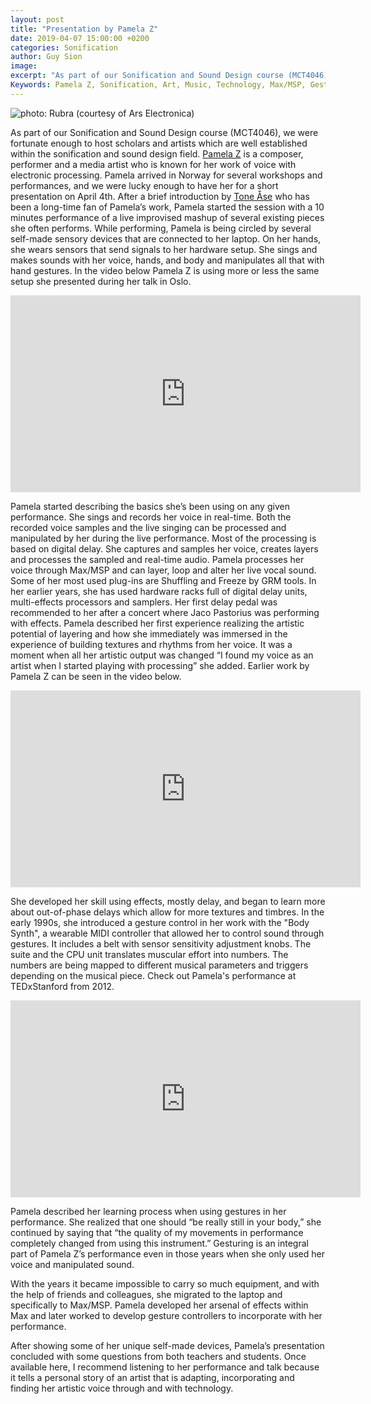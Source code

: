 ```yaml
---
layout: post
title: "Presentation by Pamela Z"
date: 2019-04-07 15:00:00 +0200
categories: Sonification
author: Guy Sion
image:
excerpt: "As part of our Sonification and Sound Design course (MCT4046), we were fortunate enough to host scholars and artists which are well established within the sonification and sound design field. Pamela Z is a composer, performer and a media artist who is known for her work of voice with electronic processing. Pamela arrived in Norway for several workshops and performances, and we were lucky enough to have her for a short presentation on April 4th. After a brief introduction by Tone Åse who has been a long-time fan of Pamela’s work, Pamela started the session with a 10 minutes performance of a live improvised mashup of several existing pieces she often performs. While performing, Pamela is being circled by several self-made sensory devices that are connected to her laptop. On her hands, she wears sensors that send signals to her hardware setup. She sings and makes sounds with her voice, hands, and body and manipulates all that with hand gestures."
Keywords: Pamela Z, Sonification, Art, Music, Technology, Max/MSP, Gesture
---
```


![photo: Rubra (courtesy of Ars Electronica)](https://drive.google.com/uc?export=view&amp;id=1mTDsfOe5dMgIBc8RvENHEdUSXYt-G1nC "photo: Rubra courtesy of Ars Electronica")

<p>As part of our Sonification and Sound Design course (MCT4046), we were fortunate enough to host scholars and artists which are well established within the sonification and sound design field. <a href="http://www.pamelaz.com/" target="_blank">Pamela Z</a> is a composer, performer and a media artist who is known for her work of voice with electronic processing. Pamela arrived in Norway for several workshops and performances, and we were lucky enough to have her for a short presentation on April 4th. After a brief introduction by <a href="http://www.toneaase.no/" target="_blank">Tone Åse</a> who has been a long-time fan of Pamela’s work, Pamela started the session with a 10 minutes performance of a live improvised mashup of several existing pieces she often performs. While performing, Pamela is being circled by several self-made sensory devices that are connected to her laptop. On her hands, she wears sensors that send signals to her hardware setup. She sings and makes sounds with her voice, hands, and body and manipulates all that with hand gestures. In the video below Pamela Z is using more or less the same setup she presented during her talk in Oslo.

<p><center><iframe width="560" height="315" src="https://www.youtube.com/embed/ebxvVJwGWek" frameborder="0" allow="accelerometer; autoplay; encrypted-media; gyroscope; picture-in-picture" allowfullscreen></iframe></center>

<p>Pamela started describing the basics she’s been using on any given performance. She sings and records her voice in real-time. Both the recorded voice samples and the live singing can be processed and manipulated by her during the live performance. Most of the processing is based on digital delay. She captures and samples her voice, creates layers and processes the sampled and real-time audio. Pamela processes her voice through Max/MSP and can layer, loop and alter her live vocal sound. Some of her most used plug-ins are Shuffling and Freeze by GRM tools.
In her earlier years, she has used hardware racks full of digital delay units, multi-effects processors and samplers. Her first delay pedal was recommended to her after a concert where Jaco Pastorius was performing with effects. Pamela described her first experience realizing the artistic potential of layering and how she immediately was immersed in the experience of building textures and rhythms from her voice. It was a moment when all her artistic output was changed “I found my voice as an artist when I started playing with processing” she added. Earlier work by Pamela Z can be seen in the video below.

<p><center>
<iframe width="560" height="315" src="https://www.youtube.com/embed/s9t7ZdoCAzQ" frameborder="0" allow="accelerometer; autoplay; encrypted-media; gyroscope; picture-in-picture" allowfullscreen></iframe>
</center>

<p>She developed her skill using effects, mostly delay, and began to learn more about out-of-phase delays which allow for more textures and timbres. In the early 1990s, she introduced a gesture control in her work with the "Body Synth", a wearable MIDI controller that allowed her to control sound through gestures. It includes a belt with sensor sensitivity adjustment knobs. The suite and the CPU unit translates muscular effort into numbers. The numbers are being mapped to different musical parameters and triggers depending on the musical piece. Check out Pamela's performance at TEDxStanford from 2012.</p>
<center>
<iframe width="560" height="315" src="https://www.youtube.com/embed/U3U3iwir0wg" frameborder="0" allow="accelerometer; autoplay; encrypted-media; gyroscope; picture-in-picture" allowfullscreen></iframe>
</center>
</p>
Pamela described her learning process when using gestures in her performance. She realized that one should “be really still in your body,” she continued by saying that “the quality of my movements in performance completely changed from using this instrument.” Gesturing is an integral part of Pamela Z’s performance even in those years when she only used her voice and manipulated sound.
</p>

With the years it became impossible to carry so much equipment, and with the help of friends and colleagues, she migrated to the laptop and specifically to Max/MSP. Pamela developed her arsenal of effects within Max and later worked to develop gesture controllers to incorporate with her performance.
</p>
After showing some of her unique self-made devices, Pamela’s presentation concluded with some questions from both teachers and students. Once available here, I recommend listening to her performance and talk because it tells a personal story of an artist that is adapting, incorporating and finding her artistic voice through and with technology.